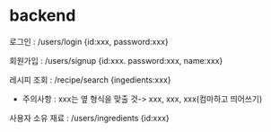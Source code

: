 # backend

로그인 : /users/login
{id:xxx, password:xxx}

회원가입 : /users/signup
{id:xxx. password:xxx, name:xxx}

레시피 조회 : /recipe/search
{ingedients:xxx}
* 주의사항 : xxx는 옆 형식을 맞출 것-> xxx, xxx, xxx(컴마하고 띄어쓰기)

사용자 소유 재료 : /users/ingredients
{id:xxx}


